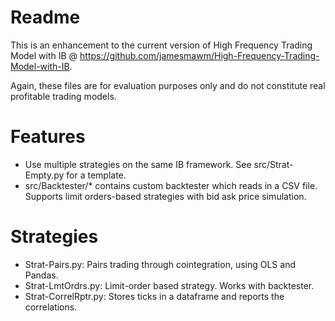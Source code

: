 Readme
================================

This is an enhancement to the current version of High Frequency Trading Model with IB @ https://github.com/jamesmawm/High-Frequency-Trading-Model-with-IB.

Again, these files are for evaluation purposes only and do not constitute real profitable trading models.

Features
===============
- Use multiple strategies on the same IB framework. See src/Strat-Empty.py for a template.
- src/Backtester/* contains custom backtester which reads in a CSV file. Supports limit orders-based strategies with bid ask price simulation.

Strategies
=============
- Strat-Pairs.py: Pairs trading through cointegration, using OLS and Pandas.
- Strat-LmtOrdrs.py: Limit-order based strategy. Works with backtester.
- Strat-CorrelRptr.py: Stores ticks in a dataframe and reports the correlations.





